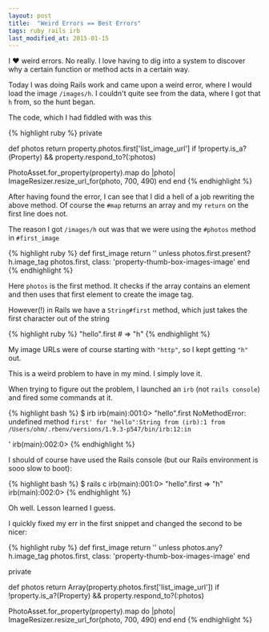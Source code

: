 ```yaml
---
layout: post
title:  "Weird Errors == Best Errors"
tags: ruby rails irb
last_modified_at: 2015-01-15
---
```


I :heart: weird errors. No really. I love having to dig into a system to discover why a certain function or method acts in a certain way.

Today I was doing Rails work and came upon a weird error, where I would load the image `/images/h`.
I couldn't quite see from the data, where I got that `h` from, so the hunt began.

The code, which I had fiddled with was this

{% highlight ruby %}
private

def photos
  return property.photos.first['list_image_url'] if !property.is_a?(Property) && property.respond_to?(:photos)

  PhotoAsset.for_property(property).map do |photo|
    ImageResizer.resize_url_for(photo, 700, 490)
  end
end
{% endhighlight %}

After having found the error, I can see that I did a hell of a job rewriting the above method.
Of course the `#map` returns an array and my `return` on the first line does not.

The reason I got `/images/h` out was that we were using the `#photos` method in `#first_image`

{% highlight ruby %}
def first_image
  return '' unless photos.first.present?
  h.image_tag photos.first, class: 'property-thumb-box-images-image'
end
{% endhighlight %}

Here `photos` is the first method.
It checks if the array contains an element and then uses that first element to create the image tag.

However(!) in Rails we have a `String#first` method, which just takes the first character out of the string

{% highlight ruby %}
"hello".first # => "h"
{% endhighlight %}

My image URLs were of course starting with `"http"`, so I kept getting `"h"` out.

This is a weird problem to have in my mind.
I simply love it.

When trying to figure out the problem, I launched an `irb` (not `rails console`) and fired some commands at it.

{% highlight bash %}
$ irb
irb(main):001:0> "hello".first
NoMethodError: undefined method `first' for "hello":String
               from (irb):1
               from /Users/ohm/.rbenv/versions/1.9.3-p547/bin/irb:12:in `<main>'
irb(main):002:0>
{% endhighlight %}

I should of course have used the Rails console (but our Rails environment is sooo slow to boot):

{% highlight bash %}
$ rails c
irb(main):001:0> "hello".first
=> "h"
irb(main):002:0>
{% endhighlight %}

Oh well.
Lesson learned I guess.

I quickly fixed my err in the first snippet and changed the second to be nicer:

{% highlight ruby %}
def first_image
  return '' unless photos.any?
  h.image_tag photos.first, class: 'property-thumb-box-images-image'
end

private

def photos
  return Array(property.photos.first['list_image_url']) if !property.is_a?(Property) && property.respond_to?(:photos)

  PhotoAsset.for_property(property).map do |photo|
    ImageResizer.resize_url_for(photo, 700, 490)
  end
end
{% endhighlight %}
